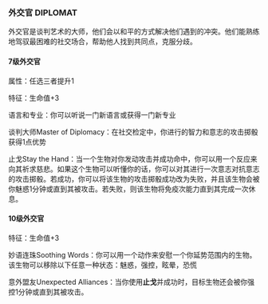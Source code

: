 

### 外交官	DIPLOMAT

​		外交官是谈判艺术的大师，他们会以和平的方式解决他们遇到的冲突。他们能熟练地驾驭最困难的社交场合，帮助他人找到共同点，克服分歧。

#### 7级外交官

属性：任选三者提升1

特征：生命值+3

语言和专业：你可以听说一门新语言或获得一门新专业

谈判大师Master of Diplomacy：在社交检定中，你进行的智力和意志的攻击掷骰获得1点优势

止戈Stay the Hand：当一个生物对你发动攻击并成功命中，你可以用一个反应来向其祈求慈悲。如果这个生物可以听懂你的话，你可以对其进行一次意志对抗意志的攻击掷骰。若成功，你可以将该生物的攻击掷骰成功改为失败，并且该生物会被你魅惑1分钟或直到其被攻击。若失败，则该生物将免疫次能力直到其完成一次休息。

#### 10级外交官

特征：生命值+3

妙语连珠Soothing Words：你可以用一个动作来安慰一个你延势范围内的生物。该生物可以移除以下任意一种状态：魅惑，强控，眩晕，恐慌

意外盟友Unexpected Alliances：当你使用**止戈**并成功时，目标生物还会被你强控1分钟或直到其被攻击。